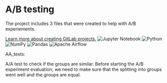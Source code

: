 # A/B testing

The project includes 3 files that were created to help with A/B experiements.

[Learn more about creating GitLab projects.](https://docs.gitlab.com/ee/gitlab-basics/create-project.html)
![Jupyter Notebook](https://img.shields.io/badge/jupyter-%23FA0F00.svg?style=for-the-badge&logo=jupyter&logoColor=white)
![Python](https://img.shields.io/badge/python-3670A0?style=for-the-badge&logo=python&logoColor=ffdd54)
![NumPy](https://img.shields.io/badge/numpy-%23013243.svg?style=for-the-badge&logo=numpy&logoColor=white)
![Pandas](https://img.shields.io/badge/pandas-%23150458.svg?style=for-the-badge&logo=pandas&logoColor=white)
![Apache Airflow](https://img.shields.io/badge/Apache%20Airflow-017CEE?style=for-the-badge&logo=Apache%20Airflow&logoColor=white)

AA_tests:

A/A test to check if the groups are similar. Before starting the A/B experiment evaluation, we need to make sure that the splitting into groups went well and the groups are equal.

